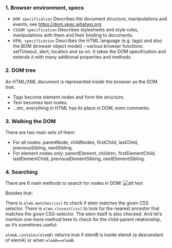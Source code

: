 ### 1. Browser environment, specs
* `DOM specification`
Describes the document structure, manipulations and events, see https://dom.spec.whatwg.org.
* `CSSOM specification`
Describes stylesheets and style rules, manipulations with them and their binding to documents.
* `HTML specification`
Describes the HTML language (e.g. tags) and also the BOM (browser object model) – various browser functions: setTimeout, alert, location and so on. It takes the DOM specification and extends it with many additional properties and methods.

### 2. DOM tree
An HTML/XML document is represented inside the browser as the DOM tree.

* Tags become element nodes and form the structure.
* Text becomes text nodes.
* …etc, everything in HTML has its place in DOM, even comments.

### 3. Walking the DOM
There are two main sets of them:

* For all nodes: parentNode, childNodes, firstChild, lastChild, previousSibling, nextSibling.
* For element nodes only: parentElement, children, firstElementChild, lastElementChild, previousElementSibling, nextElementSibling.

### 4. Searching
There are 6 main methods to search for nodes in DOM:
![alt text](https://github.com/easydush/Akvelon_Internship/Document/selectors.png)


Besides that:

There is `elem.matches(css)` to check if elem matches the given CSS selector.
There is `elem.closest(css)` to look for the nearest ancestor that matches the given CSS-selector. The elem itself is also checked.
And let’s mention one more method here to check for the child-parent relationship, as it’s sometimes useful:

`elemA.contains(elemB)` returns true if elemB is inside elemA (a descendant of elemA) or when `elemA==elemB`.